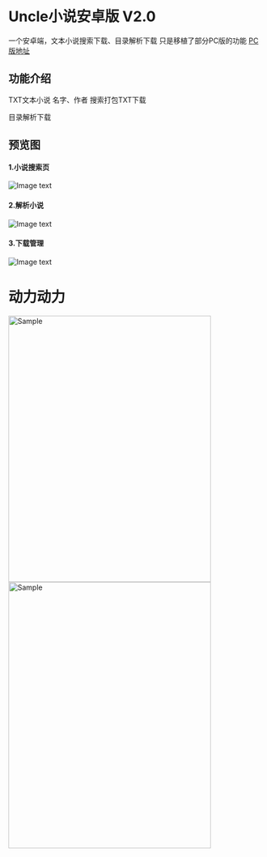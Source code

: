 # Uncle小说安卓版 V2.0
一个安卓端，文本小说搜索下载、目录解析下载
只是移植了部分PC版的功能
[PC版地址](https://github.com/unclezs/NovelDownloader)

## 功能介绍
TXT文本小说 名字、作者 搜索打包TXT下载

目录解析下载

## 预览图
#### 1.小说搜索页

![Image text](https://github.com/unclezs/NovelDownloader/raw/master/screenshot/%E6%90%9C%E7%B4%A2%E5%B0%8F%E8%AF%B4.jpg)

#### 2.解析小说
![Image text](https://github.com/unclezs/NovelDownloader/raw/master/screenshot/%E8%A7%A3%E6%9E%90%E5%B0%8F%E8%AF%B4.jpg)

#### 3.下载管理
![Image text](https://github.com/unclezs/NovelDownloader/blob/master/screenshot/%E4%B8%8B%E8%BD%BD%E7%AE%A1%E7%90%86.jpg)

# 动力动力
<img src="https://github.com/unclezs/NovelHarvester/raw/master/screenshot/zfb.jpg" alt="Sample"  width="400" height="526">  <img src="https://github.com/unclezs/NovelHarvester/raw/master/screenshot/wx.png" alt="Sample"  width="400" height="526">
